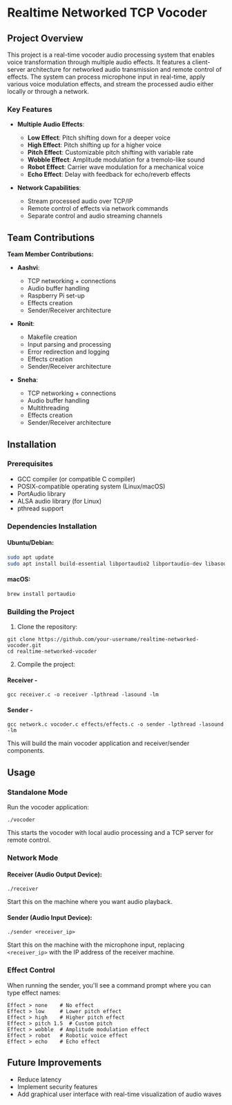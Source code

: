 # Realtime Networked TCP Vocoder 

## Project Overview

This project is a real-time vocoder audio processing system that enables voice transformation through multiple audio effects. It features a client-server architecture for networked audio transmission and remote control of effects. The system can process microphone input in real-time, apply various voice modulation effects, and stream the processed audio either locally or through a network.

### Key Features

- **Multiple Audio Effects**:
  - **Low Effect**: Pitch shifting down for a deeper voice
  - **High Effect**: Pitch shifting up for a higher voice
  - **Pitch Effect**: Customizable pitch shifting with variable rate
  - **Wobble Effect**: Amplitude modulation for a tremolo-like sound
  - **Robot Effect**: Carrier wave modulation for a mechanical voice
  - **Echo Effect**: Delay with feedback for echo/reverb effects

- **Network Capabilities**:
  - Stream processed audio over TCP/IP
  - Remote control of effects via network commands
  - Separate control and audio streaming channels

## Team Contributions

**Team Member Contributions:**

- **Aashvi**: 
  - TCP networking + connections
  - Audio buffer handling
  - Raspberry Pi set-up
  - Effects creation
  - Sender/Receiver architecture
  
- **Ronit**: 
  - Makefile creation
  - Input parsing and processing
  - Error redirection and logging
  - Effects creation
  - Sender/Receiver architecture

- **Sneha**: 
  - TCP networking + connections 
  - Audio buffer handling
  - Multithreading
  - Effects creation
  - Sender/Receiver architecture
  
## Installation

### Prerequisites

- GCC compiler (or compatible C compiler)
- POSIX-compatible operating system (Linux/macOS)
- PortAudio library
- ALSA audio library (for Linux)
- pthread support

### Dependencies Installation

#### Ubuntu/Debian:
```bash
sudo apt update
sudo apt install build-essential libportaudio2 libportaudio-dev libasound2-dev
```

#### macOS:
```bash
brew install portaudio
```

### Building the Project

1. Clone the repository:
```
git clone https://github.com/your-username/realtime-networked-vocoder.git
cd realtime-networked-vocoder
```

2. Compile the project:

#### Receiver -
```
gcc receiver.c -o receiver -lpthread -lasound -lm
```

#### Sender -
```
gcc network.c vocoder.c effects/effects.c -o sender -lpthread -lasound -lm
```

This will build the main vocoder application and receiver/sender components.

## Usage

### Standalone Mode

Run the vocoder application:
```
./vocoder
```

This starts the vocoder with local audio processing and a TCP server for remote control.

### Network Mode

#### Receiver (Audio Output Device):
```
./receiver
```

Start this on the machine where you want audio playback.

#### Sender (Audio Input Device):
```
./sender <receiver_ip>
```

Start this on the machine with the microphone input, replacing `<receiver_ip>` with the IP address of the receiver machine.

### Effect Control

When running the sender, you'll see a command prompt where you can type effect names:

```
Effect > none    # No effect
Effect > low     # Lower pitch effect
Effect > high    # Higher pitch effect
Effect > pitch 1.5  # Custom pitch
Effect > wobble  # Amplitude modulation effect
Effect > robot   # Robotic voice effect
Effect > echo    # Echo effect
```

## Future Improvements

- Reduce latency
- Implement security features
- Add graphical user interface with real-time visualization of audio waves
